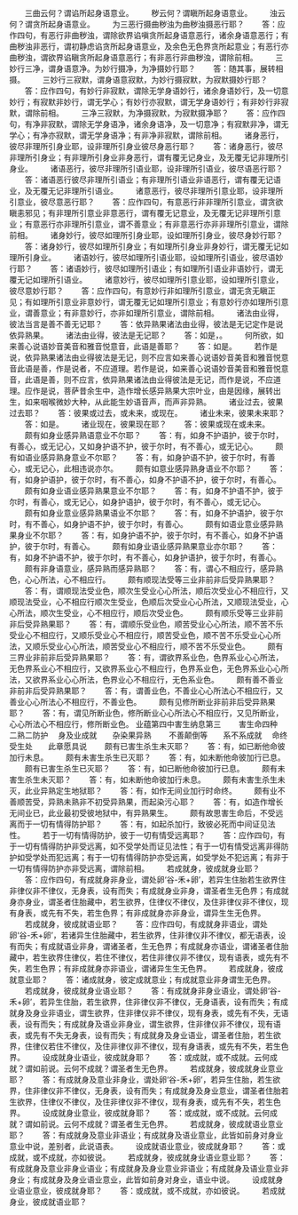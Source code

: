 <!-- { "loadSidebar": true } -->
　　三曲云何？谓谄所起身语意业。
　　秽云何？谓瞋所起身语意业。
　　浊云何？谓贪所起身语意业。
　　为三恶行摄曲秽浊为曲秽浊摄恶行耶？
　　答：应作四句，有恶行非曲秽浊，谓除欲界谄嗔贪所起身语意恶行，诸余身语意恶行；有曲秽浊非恶行，谓初静虑谄贪所起身语意业，及余色无色界贪所起意业；有恶行亦曲秽浊，谓欲界谄瞋贪所起身语意恶行；有非恶行非曲秽浊，谓除前相。
　　三妙行三净，谓身语意净。为妙行摄净，为净摄妙行耶？
　　答：随其事，展转相摄。
　　三妙行三寂默，谓身语意寂默，为妙行摄寂默，为寂默摄妙行耶？
　　答：应作四句，有妙行非寂默，谓除无学身语妙行，诸余身语妙行，及一切意妙行；有寂默非妙行，谓无学心；有妙行亦寂默，谓无学身语妙行；有非妙行非寂默，谓除前相。
　　三净三寂默，为净摄寂默，为寂默摄净耶？
　　答：应作四句，有净非寂默，谓除无学身语净，诸余身语净，及一切意净；有寂默非净，谓无学心；有净亦寂默，谓无学身语净；有非净非寂默，谓除前相。
　　诸身恶行，彼尽非理所引身业耶，设非理所引身业彼尽身恶行耶？
　　答：诸身恶行，彼尽非理所引身业；有非理所引身业非身恶行，谓有覆无记身业，及无覆无记非理所引身业。
　　诸语恶行，彼尽非理所引语业耶，设非理所引语业，彼尽语恶行耶？
　　答：诸语恶行彼尽非理所引语业；有非理所引语业非语恶行，谓有覆无记语业，及无覆无记非理所引语业。
　　诸意恶行，彼尽非理所引意业耶，设非理所引意业，彼尽意恶行耶？
　　答：应作四句，有意恶行非非理所引意业，谓贪欲瞋恚邪见；有非理所引意业非意恶行，谓有覆无记意业，及无覆无记非理所引意业；有意恶行亦非理所引意业，谓不善意业；有非意恶行亦非非理所引意业，谓除前相。
　　诸身妙行，彼尽如理所引身业耶，设如理所引身业，彼尽身妙行耶？
　　答：诸身妙行，彼尽如理所引身业；有如理所引身业非身妙行，谓无覆无记如理所引身业。
　　诸语妙行，彼尽如理所引语业耶，设如理所引语业，彼尽语妙行耶？
　　答：诸语妙行，彼尽如理所引语业；有如理所引语业非语妙行，谓无覆无记如理所引语业。
　　诸意妙行，彼尽如理所引意业耶，设如理所引意业，彼尽意妙行耶？
　　答：应作四句，有意妙行非如理所引意业，谓无贪无瞋正见；有如理所引意业非意妙行，谓无覆无记如理所引意业；有意妙行亦如理所引意业，谓善意业；有非意妙行，亦非如理所引意业，谓除前相。
　　诸法由业得，彼法当言是善不善无记耶？
　　答：依异熟果诸法由业得，彼法是无记定作是说依异熟果。
　　诸法由业得，彼法是无记耶？
　　答：如是，。
　　何所欲，如来善心说语妙音美音和雅音悦意音，此语是善耶？
　　答：如是。
　　若作是说，依异熟果诸法由业得彼法是无记，则不应言如来善心说语妙音美音和雅音悦意音此语是善，作是说者，不应道理。若作是说，如来善心说语妙音美音和雅音悦意音，此语是善，则不应言，依异熟果诸法由业得彼法是无记，而作是说，不应道理。应作是说，菩萨昔余生中，造作增长感异熟果大宗叶业，由是因缘，展转出生，如来咽喉微妙大种，从此能生妙语音声，而声非异熟。
　　诸业过去，彼果过去耶？
　　答：彼果或过去，或未来，或现在。
　　诸业未来，彼果未来耶？
　　答：如是。
　　诸业现在，彼果现在耶？
　　答：彼果或现在或未来。
　　颇有如身业感异熟语意业不尔耶？
　　答：有，如身不护语护，彼于尔时，有善心，或无记心，又如身护语不护，彼于尔时，有不善心，或无记心。
　　颇有如语业感异熟身意业不尔耶？
　　答：有，如身护语不护，彼于尔时，有善心，或无记心，此相违说亦尔。
　　颇有如意业感异熟身语业不尔耶？
　　答：有，如身护语护，彼于尔时，有不善心，如身不护语不护，彼于尔时，有善心。
　　颇有如身业语业感异熟果意业不尔耶？
　　答：有，如身不护语不护，彼于尔时，有善心，或无记心，如身护语护，彼于尔时，有不善心，或无记心。
　　颇有如身业意业感异熟果语业不尔耶？
　　答：有，如身不护语护，彼于尔时，有不善心，如身护语不护，彼于尔时，有善心。
　　颇有如语业意业感异熟果身业不尔耶？
　　答：有，如身护语不护，彼于尔时，有不善心，如身不护语护，彼于尔时，有善心。
　　颇有如身业语业感异熟果意业亦尔耶？
　　答：有，如身不护语不护，彼于尔时，有不善心，如身护语护，彼于尔时，有善心。
　　颇有非身语意业，感异熟而感异熟耶？
　　答：有，谓心不相应行，感异熟色，心心所法，心不相应行。
　　颇有顺现法受等三业非前非后受异熟果耶？
　　答：有，谓顺现法受业色，顺次生受业心心所法，顺后次受业心不相应行，又顺现法受业，心不相应行顺次生受业，色顺后次受业心心所法，又顺现法受业，心心所法，顺次生受业，心不相应行，顺后次受业色。
　　颇有顺乐受等三业非前非后受异熟果耶？
　　答：有，谓顺乐受业色，顺苦受业心心所法，顺不苦不乐受业心不相应行，又顺乐受业心不相应行，顺苦受业色，顺不苦不乐受业心心所法，又顺乐受业心心所法，顺苦受业心不相应行，顺不苦不乐受业色。
　　颇有三界业非前非后受异熟果耶？
　　答：有，谓欲界系业色，色界系业心心所法，无色界系业心不相应行，又欲界系业心不相应行，色界系业色，无色界系业心心所法，又欲界系业心心所法，色界业心不相应行，无色系业色。
　　颇有善不善业非前非后受异熟果耶？
　　答：有，谓善业色，不善业心心所法心不相应行，又善业心心所法心不相应行，不善业色。
　　颇有见修所断业非前非后受异熟果耶？
　　答：有，谓见所断业色，修所断业心心所法心不相应行，又见所断业，心心所法心不相应行，修所断业色。
业蕴第四中害生纳息第三
　　害生命四种　　二熟二防护
　身及业成就　　杂染果异熟
　　不善颠倒等　　系不系成就
　命终受生处　　此章愿具说
　　颇有已害生杀生未灭耶？
　　答：有，如已断他命彼加行未息。
　　颇有未害生杀生已灭耶？
　　答：有，如未断他命彼加行已息。
　　颇有已害生杀生已灭耶？
　　答：有，如已断他命彼加行已息。
　　颇有未害生杀生未灭耶？
　　答：有，如未断他命彼加行未息。
　　颇有未害生杀生未灭，此业异熟定生地狱耶？
　　答：有，如作无间业加行时命终。
　　颇有业不善顺苦受，异熟未熟非不初受异熟果，而起染污心耶？
　　答：有，如造作增长无间业已，此业最初受彼地狱中，有异熟果生。
　　颇有故思害生命后，不受远离而于一切有情得防护耶？
　　答：有，如起杀加行，致彼必死而中间证见法性。
　　若于一切有情得防护，彼于一切有情受远离耶？
　　答：应作四句，有于一切有情得防护非受远离，如不受学处而证见法性；有于一切有情受远离非得防护如受学处而犯远离；有于一切有情得防护亦受远离，如受学处不犯远离；有非于一切有情得防护亦非受远离，谓除前相。
　　若成就身，彼成就身业耶？
　　答：应作四句，有成就身非身业，谓处卵‘谷-禾+卵’，若异生住胎若生欲界住非律仪非不律仪，无身表，设有而失；有成就身业非身，谓圣者生无色界；有成就身亦身业，谓圣者住胎藏中，若生欲界，住律仪不律仪，及住非律仪非不律仪，现有身表，或先有不失，若生色界；有非成就身亦非身业，谓异生生无色界。
　　若成就身，彼成就语业耶？
　　答：应作四句，有成就身非语业，谓处卵‘谷-禾+卵’，若诸异生住胎藏中，若生欲界，住非律仪非不律仪，都无语表，设有而失；有成就语业非身，谓诸圣者，生无色界；有成就身亦语业，谓诸圣者住胎藏中，若生欲界住律仪，若住不律仪，若住非律仪非不律仪，现有语表，或先有不失，若生色界；有非成就身亦非语业，谓诸异生生无色界。
　　若成就身，彼成就意业耶？
　　答：诸成就身，彼定成就意业；有成就意业非身谓生无色界。
　　若成就身，彼成就身业语业耶？
　　答：有成就身非身业语业，谓处卵‘谷-禾+卵’，若异生住胎，若生欲界，住非律仪非不律仪，无身语表，设有而失；有成就身及身业非语业，谓生欲界，住非律仪非不律仪，现有身表，或先有不失，无语表，设有而失；有成就身及语业非身业，谓生欲界，住非律仪非不律仪，现有语表，或先有不失无身表，设有而失；有成就身及身业语业，谓圣者住胎，若生欲界，住律仪若住不律仪，及住非律仪非不律仪，现有身语表，或先有不失，若生色界。
　　设成就身业语业，彼成就身耶？
　　答：或成就，或不成就。云何成就？谓如前说。云何不成就？谓圣者生无色界。
　　若成就身，彼成就身业意业耶？
　　答：有成就身及意业非身业，谓处卵‘谷-禾+卵’，若异生住胎，若生欲界，住非律仪非不律仪，无身表，设有而失；有成就身及身业意业，谓圣者住胎若生欲界，住律仪不律仪，及住非律仪非不律仪，现有身表，或先有不失，若生色界。
　　设成就身业意业，彼成就身耶？
　　答：或成就，或不成就。云何成就？谓如前说。云何不成就？谓圣者生无色界。
　　若成就身，彼成就语业意业耶？
　　答：有成就身及意业非语业；有成就身及语业意业，此皆如前身对身业意业中说，差别者，此说语表。
　　设成就语业意业，彼成就身耶？
　　答：或成就，或不成就，亦如彼说。
　　若成就身，彼成就身业语业意业耶？
　　答：有成就身及意业非身业语业；有成就身及身业意业非语业；有成就身及语业意业非身业；有成就身及身业语业意业，此皆如前身对身业，语业中说。
　　设成就身业语业意业，彼成就身耶？
　　答：或成就，或不成就，亦如彼说。
　　若成就身业，彼成就语业耶？
